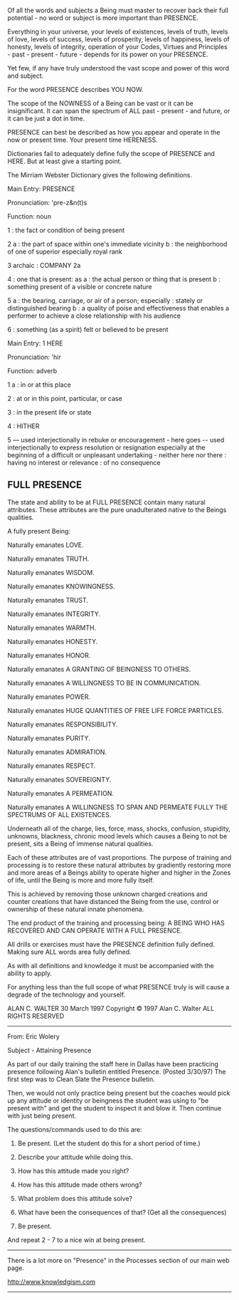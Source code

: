 
Of all the words and subjects a Being must master to recover back
their full potential - no word or subject is more important than
PRESENCE.

Everything in your universe, your levels of existences, levels
of truth, levels of love, levels of success, levels of
prosperity, levels of happiness, levels of honesty, levels of
integrity, operation of your Codes, Virtues and Principles - past - present - future - depends for its power on your PRESENCE.

Yet few, if any have truly understood the vast scope and power of
this word and subject.

For the word PRESENCE describes YOU NOW.

The scope of the NOWNESS of a Being can be vast or it can be
insignificant. It can span the spectrum of ALL past - present -
and future, or it can be just a dot in time.

PRESENCE can best be described as how you appear and operate in
the now or present time. Your present time HERENESS.

Dictionaries fail to adequately define fully the scope of
PRESENCE and HERE. But at least give a starting point.

The Mirriam Webster Dictionary gives the following definitions.

Main Entry: PRESENCE

Pronunciation: 'pre-z&n(t)s

Function: noun

1 : the fact or condition of being present

2 a : the part of space within one's immediate vicinity b : the
neighborhood of one of superior especially royal rank

3 archaic : COMPANY 2a

4 : one that is present: as a : the actual person or thing that
is present b : something present of a visible or concrete nature

5 a : the bearing, carriage, or air of a person; especially :
stately or distinguished bearing b : a quality of poise and
effectiveness that enables a performer to achieve a close
relationship with his audience

6 : something (as a spirit) felt or believed to be present

Main Entry: 1 HERE

Pronunciation: 'hir

Function: adverb

1 a : in or at this place

2 : at or in this point, particular, or case

3 : in the present life or state

4 : HITHER

5 — used interjectionally in rebuke or encouragement - here goes
-- used interjectionally to express resolution or resignation
especially at the beginning of a difficult or unpleasant
undertaking - neither here nor there : having no interest or
relevance : of no consequence

## FULL PRESENCE

The state and ability to be at FULL PRESENCE contain many natural
attributes. These attributes are the pure unadulterated native to
the Beings qualities.

A fully present Being:

Naturally emanates LOVE.

Naturally emanates TRUTH.

Naturally emanates WISDOM.

Naturally emanates KNOWINGNESS.

Naturally emanates TRUST.

Naturally emanates INTEGRITY.

Naturally emanates WARMTH.

Naturally emanates HONESTY.

Naturally emanates HONOR.

Naturally emanates A GRANTING OF BEINGNESS TO OTHERS.

Naturally emanates A WILLINGNESS TO BE IN COMMUNICATION.

Naturally emanates POWER.

Naturally emanates HUGE QUANTITIES OF FREE LIFE FORCE PARTICLES.

Naturally emanates RESPONSIBILITY.

Naturally emanates PURITY.

Naturally emanates ADMIRATION.

Naturally emanates RESPECT.

Naturally emanates SOVEREIGNTY.

Naturally emanates A PERMEATION.

Naturally emanates A WILLINGNESS TO SPAN AND PERMEATE FULLY THE SPECTRUMS OF ALL EXISTENCES.

Underneath all of the charge, lies, force, mass, shocks,
confusion, stupidity, unknowns, blackness, chronic mood levels
which causes a Being to not be present, sits a Being of immense
natural qualities.

Each of these attributes are of vast proportions. The purpose of
training and processing is to restore these natural attributes by
gradiently restoring more and more areas of a Beings ability to
operate higher and higher in the Zones of life, until the Being
is more and more fully itself.

This is achieved by removing those unknown charged creations and
counter creations that have distanced the Being from the use,
control or ownership of these natural innate phenomena.

The end product of the training and processing being: A BEING WHO HAS RECOVERED AND CAN OPERATE WITH A FULL PRESENCE.

All drills or exercises must have the PRESENCE definition fully
defined. Making sure ALL words area fully defined.

As with all definitions and knowledge it must be accompanied with
the ability to apply.

For anything less than the full scope of what PRESENCE truly is
will cause a degrade of the technology and yourself.

ALAN C. WALTER
30 March 1997
Copyright © 1997
Alan C. Walter
ALL RIGHTS RESERVED

---

From: Eric Wolery 

Subject - Attaining Presence

As part of our daily training the staff here in Dallas have been
practicing presence following Alan's bulletin entitled Presence.
(Posted 3/30/97) The first step was to Clean Slate the Presence
bulletin.

Then, we would not only practice being present but the coaches
would pick up any attitude or identity or beingness the student
was using to "be present with" and get the student to inspect it
and blow it. Then continue with just being present.

The questions/commands used to do this are:

1. Be present. (Let the student do this for a short period of time.)

2. Describe your attitude while doing this.

3. How has this attitude made you right?

4. How has this attitude made others wrong?

5. What problem does this attitude solve?

6. What have been the consequences of that? (Get all the consequences)

7. Be present.

And repeat 2 - 7 to a nice win at being present.

---

There is a lot more on "Presence" in 
the Processes section of our main web page.

http://www.knowledgism.com

---
